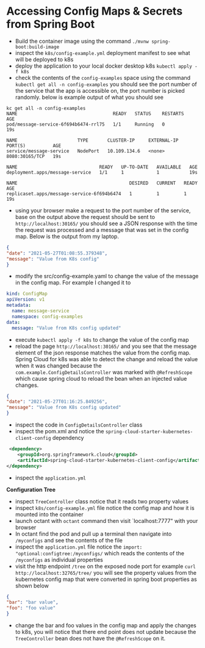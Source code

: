 # Accessing Config Maps & Secrets from Spring Boot

* Build the container image using the command `./mvnw spring-boot:build-image`
* inspect the `k8s/config-example.yml` deployment manifest to see what will be deployed to k8s
* deploy the application to your local docker desktop k8s `kubectl apply -f k8s`
* check the contents of the `config-examples` space using the command `kubectl get all -n config-examples` you should
  see the port number of the service that the app is accessible on, the port number is picked randomly. below is 
  example output of what you should see
 ```text
 kc get all -n config-examples
NAME                                   READY   STATUS    RESTARTS   AGE
pod/message-service-6f694b6474-rrl75   1/1     Running   0          19s

NAME                      TYPE       CLUSTER-IP     EXTERNAL-IP   PORT(S)          AGE
service/message-service   NodePort   10.109.134.6   <none>        8080:30165/TCP   19s

NAME                              READY   UP-TO-DATE   AVAILABLE   AGE
deployment.apps/message-service   1/1     1            1           19s

NAME                                         DESIRED   CURRENT   READY   AGE
replicaset.apps/message-service-6f694b6474   1         1         1       19s
```

* using your browser make a request to the port number of the service, base on the output above 
  the request should be sent to `http://localhost:30165/` you should see a JSON response with the
  time the request was processed and a message that was set in the config map. Below is the output
  from my laptop.
```json
{
"date": "2021-05-27T01:08:55.379348",
"message": "Value from K8s config"
}
```
* modify the src/config-example.yaml to change the value of the message in the config map. For example I changed it 
 to
```yaml
kind: ConfigMap
apiVersion: v1
metadata:
  name: message-service
  namespace: config-examples
data:
  message: "Value from K8s config updated"
```
* execute `kubectl apply -f k8s` to change the value of the config map 
* reload the page `http://localhost:30165/` and you see that the message element of the json response matches the 
  value from the config map. Spring Cloud for k8s was able to detect the change and reload the value when it was 
  changed because the `com.example.ConfigDetailsController` was marked with `@RefreshScope` which cause spring cloud
  to reload the bean when an injected value changes.
```json
{
"date": "2021-05-27T01:16:25.849256",
"message": "Value from K8s config updated"
}
```
* inspect the code in `ConfigDetailsController` class 
* inspect the pom.xml and notice the `spring-cloud-starter-kubernetes-client-config` dependency 
```xml
 <dependency>
    <groupId>org.springframework.cloud</groupId>
    <artifactId>spring-cloud-starter-kubernetes-client-config</artifactId>
</dependency>
```
* inspect the `application.yml` 

**Configuration Tree**


* inspect `TreeController` class notice that it reads two property values
* inspect `k8s/config-example.yml` file notice the config map and how it is mounted into the container
* launch octant with `octant` command then visit `localhost:7777" with your browser
* In octant find the pod and pull up a terminal then navigate into `/myconfigs` and see the contents of the file
* inspect the `application.yml` file notice the `import: "optional:configtree:/myconfigs/` which reads the contents of
  the `/myconfigs` as individual properties
* visit the http endpoint `/tree` on the exposed node port for example `curl http://localhost:32765/tree/` you will
  see the property values from the kubernetes config map that were converted in spring boot properties as shown below
 ```json
{
"bar": "bar value",
"foo": "foo value"
}
```
* change the bar and foo values in the config map and apply the changes to k8s, you will notice that there end point 
 does not update because the `TreeController` bean does not have the `@RefreshScope` on it.
  

